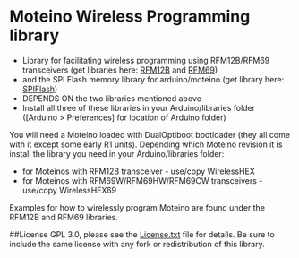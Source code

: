 Moteino Wireless Programming library
=======

 * Library for facilitating wireless programming using RFM12B/RFM69 transceivers (get libraries here: [RFM12B](https://github.com/LowPowerLab/RFM12B) and [RFM69](https://github.com/LowPowerLab/RFM69))
 * and the SPI Flash memory library for arduino/moteino (get library here: [SPIFlash](http://github.com/LowPowerLab/SPIFlash))
 * DEPENDS ON the two libraries mentioned above
 * Install all three of these libraries in your Arduino/libraries folder ([Arduino > Preferences] for location of Arduino folder)
 
 You will need a Moteino loaded with DualOptiboot bootloader (they all come with it except some early R1 units).
 Depending which Moteino revision it is install the library you need in your Arduino/libraries folder:
 - for Moteinos with RFM12B transceiver - use/copy WirelessHEX
 - for Moteinos with RFM69W/RFM69HW/RFM69CW transceivers - use/copy WirelessHEX69
 
 Examples for how to wirelessly program Moteino are found under the RFM12B and RFM69 libraries.

##License
GPL 3.0, please see the [License.txt](https://github.com/LowPowerLab/WirelessProgramming/blob/master/License.txt) file for details. Be sure to include the same license with any fork or redistribution of this library.